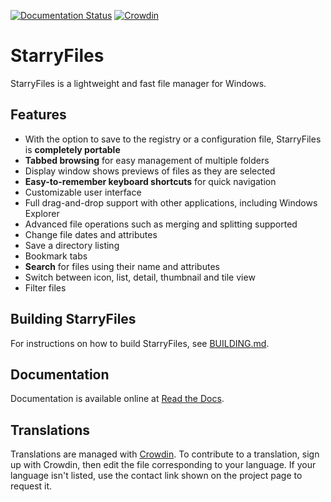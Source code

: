 [![Documentation Status](https://readthedocs.org/projects/starryfilesplusplus/badge/?version=latest)](https://starryfilesplusplus.readthedocs.io/en/latest/?badge=latest)
[![Crowdin](https://d322cqt584bo4o.cloudfront.net/starryfilesplusplus/localized.svg)](https://crowdin.com/project/starryfilesplusplus)

# StarryFiles

StarryFiles is a lightweight and fast file manager for Windows.

## Features

* With the option to save to the registry or a configuration file, StarryFiles is __completely portable__
* __Tabbed browsing__ for easy management of multiple folders
* Display window shows previews of files as they are selected
* __Easy-to-remember keyboard shortcuts__ for quick navigation
* Customizable user interface
* Full drag-and-drop support with other applications, including Windows Explorer
* Advanced file operations such as merging and splitting supported
* Change file dates and attributes
* Save a directory listing
* Bookmark tabs
* __Search__ for files using their name and attributes
* Switch between icon, list, detail, thumbnail and tile view
* Filter files

## Building StarryFiles

For instructions on how to build StarryFiles, see [BUILDING.md](BUILDING.md).

## Documentation

Documentation is available online at [Read the Docs](https://starryfilesplusplus.readthedocs.io/en/latest/).

## Translations

Translations are managed with [Crowdin](https://crowdin.com/project/starryfilesplusplus). To contribute to a translation, sign up with Crowdin, then edit the file corresponding to your language. If your language isn't listed, use the contact link shown on the project page to request it.

